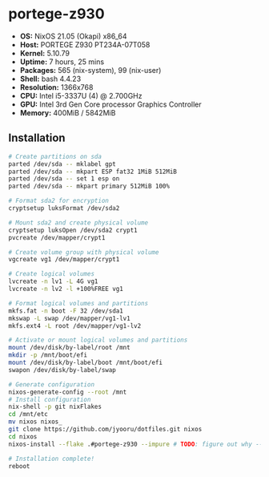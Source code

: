 # portege-z930

- **OS:** NixOS 21.05 (Okapi) x86_64
- **Host:** PORTEGE Z930 PT234A-07T058
- **Kernel:** 5.10.79
- **Uptime:** 7 hours, 25 mins
- **Packages:** 565 (nix-system), 99 (nix-user)
- **Shell:** bash 4.4.23
- **Resolution:** 1366x768
- **CPU:** Intel i5-3337U (4) @ 2.700GHz
- **GPU:** Intel 3rd Gen Core processor Graphics Controller
- **Memory:** 400MiB / 5842MiB

## Installation

```sh
# Create partitions on sda
parted /dev/sda -- mklabel gpt
parted /dev/sda -- mkpart ESP fat32 1MiB 512MiB
parted /dev/sda -- set 1 esp on
parted /dev/sda -- mkpart primary 512MiB 100%

# Format sda2 for encryption
cryptsetup luksFormat /dev/sda2

# Mount sda2 and create physical volume
cryptsetup luksOpen /dev/sda2 crypt1
pvcreate /dev/mapper/crypt1

# Create volume group with physical volume
vgcreate vg1 /dev/mapper/crypt1

# Create logical volumes
lvcreate -n lv1 -L 4G vg1
lvcreate -n lv2 -l +100%FREE vg1

# Format logical volumes and partitions
mkfs.fat -n boot -F 32 /dev/sda1
mkswap -L swap /dev/mapper/vg1-lv1
mkfs.ext4 -L root /dev/mapper/vg1-lv2

# Activate or mount logical volumes and partitions
mount /dev/disk/by-label/root /mnt
mkdir -p /mnt/boot/efi
mount /dev/disk/by-label/boot /mnt/boot/efi
swapon /dev/disk/by-label/swap

# Generate configuration
nixos-generate-config --root /mnt
# Install configuration
nix-shell -p git nixFlakes
cd /mnt/etc
mv nixos nixos_
git clone https://github.com/jyooru/dotfiles.git nixos
cd nixos
nixos-install --flake .#portege-z930 --impure # TODO: figure out why --impure is needed

# Installation complete!
reboot
```
